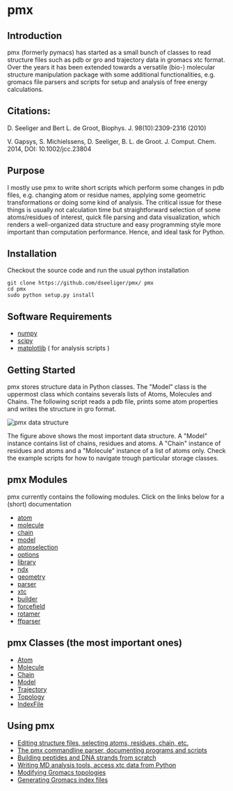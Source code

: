 # pmx
## Introduction ##

pmx (formerly pymacs) has started as a small bunch of classes to read structure files such as pdb or gro and trajectory data in gromacs xtc format. Over the years it has been extended
towards a versatile (bio-) molecular structure manipulation package with some additional functionalities, e.g. gromacs file parsers and scripts for setup and analysis of free energy calculations.

## Citations: ##

D. Seeliger and Bert L. de Groot, Biophys. J. 98(10):2309-2316 (2010)

V. Gapsys, S. Michielssens, D. Seeliger, B. L. de Groot. J. Comput. Chem. 2014, DOI: 10.1002/jcc.23804


## Purpose ##

I mostly use pmx to write short scripts which perform some changes in pdb files, e.g. changing atom or residue names, applying some geometric transformations or doing some kind of analysis. The critical issue for these things is usually not calculation time but straightforward selection of some atoms/residues of interest, quick file parsing and data visualization, which renders a well-organized data structure and easy programming style more important than computation performance. Hence, and ideal task for Python.

## Installation ##

Checkout the source code and run the usual python installation
```
git clone https://github.com/dseeliger/pmx/ pmx
cd pmx 
sudo python setup.py install
```

## Software Requirements ##

  * [numpy](http://numpy.scipy.org/)
  * [scipy](http://www.scipy.org/)
  * [matplotlib](http://matplotlib.org/) ( for analysis scripts )

## Getting Started ##

pmx stores structure data in Python classes. The "Model" class is the uppermost class
which contains severals lists of Atoms, Molecules and Chains.
The following script reads a pdb file, prints some atom properties and writes the structure in gro format.

<img src='http://pmx.googlecode.com/files/pmx_data.jpg' alt='pmx data structure' />

The figure above shows the most important data structure. A "Model" instance contains list of chains, residues and atoms. A "Chain" instance of residues and atoms and a "Molecule" instance of a list of atoms only. Check the example scripts for how to navigate trough particular storage classes.

## pmx Modules ##
pmx currently contains the following modules. Click on the links below for a (short) documentation

  * [atom](https://github.com/dseeliger/pmx/wiki/pmx_atom.md)
  * [molecule](https://github.com/dseeliger/pmx/wiki/pmx_molecule.md)
  * [chain](https://github.com/dseeliger/pmx/wiki/pmx_chain.md)
  * [model](https://github.com/dseeliger/pmx/wiki/model.md)
  * [atomselection](https://github.com/dseeliger/pmx/wiki/pmx_atomselection.md)
  * [options](https://github.com/dseeliger/pmx/wiki/pmx_options.md)
  * [library](https://github.com/dseeliger/pmx/wiki/pmx_library.md)
  * [ndx](https://github.com/dseeliger/pmx/wiki/pmx_ndx.md)
  * [geometry](https://github.com/dseeliger/pmx/wiki/pmx_geometry.md)
  * [parser](https://github.com/dseeliger/pmx/wiki/pmx_parser.md)
  * [xtc](https://github.com/dseeliger/pmx/wiki/pmx_xtc.md)
  * [builder](https://github.com/dseeliger/pmx/wiki/pmx_builder.md)
  * [forcefield](https://github.com/dseeliger/pmx/wiki/pmx_forcefield.md)
  * [rotamer](https://github.com/dseeliger/pmx/wiki/pmx_rotamer.md)
  * [ffparser](https://github.com/dseeliger/pmx/wiki/pmx_ffparser.md)


## pmx Classes (the most important ones) ##

  * [Atom](https://github.com/dseeliger/pmx/wiki/pmx_atom.md)
  * [Molecule](https://github.com/dseeliger/pmx/wiki/pmx_molecule.md)
  * [Chain](https://github.com/dseeliger/pmx/wiki/pmx_chain.md)
  * [Model](https://github.com/dseeliger/pmx/wiki/model.md)
  * [Trajectory](https://github.com/dseeliger/pmx/wiki/pmx_trajectory.md)
  * [Topology](https://github.com/dseeliger/pmx/wiki/pmx_topology.md)
  * [IndexFile](https://github.com/dseeliger/pmx/wiki/pmx_indexfile.md)

## Using pmx ##

  * [Editing structure files, selecting atoms, residues, chain, etc.](https://github.com/dseeliger/pmx/wiki/editstruct.md)
  * [The pmx commandline parser, documenting programs and scripts](https://github.com/dseeliger/pmx/wiki/pmx_options.md)
  * [Building peptides and DNA strands from scratch](https://github.com/dseeliger/pmx/wiki/builder.md)
  * [Writing MD analysis tools, access xtc data from Python](https://github.com/dseeliger/pmx/wiki/trx.md)
  * [Modifying Gromacs topologies](https://github.com/dseeliger/pmx/wiki/topol.md)
  * [Generating Gromacs index files](https://github.com/dseeliger/pmx/wiki/pmx_indexfile.md)

